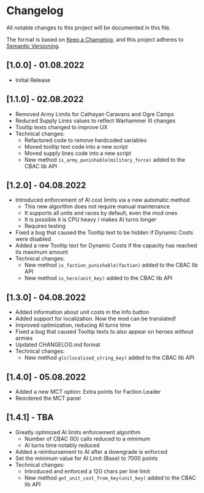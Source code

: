 # Changelog

All notable changes to this project will be documented in this file.

The format is based on [Keep a Changelog](https://keepachangelog.com/en/1.0.0/),
and this project adheres to [Semantic Versioning](https://semver.org/spec/v2.0.0.html).

## [1.0.0] - 01.08.2022

- Initial Release

## [1.1.0] - 02.08.2022

- Removed Army Limits for Cathayan Caravans and Ogre Camps
- Reduced Supply Lines values to reflect Warhammer III changes
- Tooltip texts changed to improve UX
- Technical changes:
  - Refactored code to remove hardcoded variables
  - Moved tooltip text code into a new script
  - Moved supply lines code into a new script
  - New method `is_army_punishable(military_force)` added to the CBAC lib API

## [1.2.0] - 04.08.2022

- Introduced enforcement of AI cost limits via a new automatic method
  - This new algorithm does not require manual maintenance
  - It supports all units and races by default, even the mod ones
  - It is possible it is CPU heavy / makes AI turns longer
  - Requires testing
- Fixed a bug that caused the Tooltip text to be hidden if Dynamic Costs were disabled
- Added a new Tooltip text for Dynamic Costs if the capacity has reached its maximum amount
- Technical changes:
  - New method `is_faction_punishable(faction)` added to the CBAC lib API
  - New method `is_hero(unit_key)` added to the CBAC lib API

## [1.3.0] - 04.08.2022

- Added information about unit costs in the Info button
- Added support for localization. Now the mod can be translated!
- Improved optimization, reducing AI turns time
- Fixed a bug that caused Tooltip texts to also appear on heroes without armies
- Updated CHANGELOG.md format
- Technical changes:
  - New method `gls(localised_string_key)` added to the CBAC lib API

## [1.4.0] - 05.08.2022

- Added a new MCT option: Extra points for Faction Leader
- Reordered the MCT panel

## [1.4.1] - TBA

- Greatly optimized AI limits enforcement algorithm
  - Number of CBAC (IO) calls reduced to a minimum
  - AI turns time notably reduced
- Added a reimbursement to AI after a downgrade is enforced
- Set the minimum value for AI Limit (Base) to 7000 points
- Technical changes:
  - Introduced and enforced a 120 chars per line limit
  - New method `get_unit_cost_from_key(unit_key)` added to the CBAC lib API
